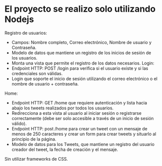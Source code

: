 # El proyecto se realizo solo utilizando Nodejs

Registro de usuarios:
- Campos: Nombre completo, Correo electrónico, Nombre de usuario y
Contraseña.
- Modelo de datos que mantiene un registro de los inicios de sesión de los
usuarios.
- Monta una vista que permite el registro de los datos necesarios.
Login:
- Endpoint HTTP: POST /login para verifica si el usuario existe y si las
credenciales son válidas.
- Login que soporte el inicio de sesión utilizando el correo
electrónico o el nombre de usuario + contraseña.

Home:
- Endpoint HTTP: GET /home que requiere autenticación y lista hacia
abajo los tweets realizados por todos los usuarios.
- Redirecciona a esta vista al usuario al iniciar
sesión o registrarse correctamente (debe ser solo accesible a través de un inicio
de sesión válido).
- Endpoint HTTP: post /home para crear un tweet con un mensaje de
menos de 250 caracteres y crear un form para crear tweets y situarlo al principio
de la página.
- Modelo de datos para los Tweets, que mantiene un registro del usuario
creador del tweet, la fecha de creación y el mensaje.

Sin utilizar frameworks de CSS.
